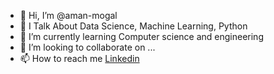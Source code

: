 - 👋 Hi, I’m @aman-mogal
- 👀 I Talk About Data Science, Machine Learning, Python 
- 🌱 I’m currently learning Computer science and engineering 
- 💞️ I’m looking to collaborate on ...
- 📫 How to reach me [Linkedin](http://www.linkedin.com/in/aman-mogal)

<!---
aman-mogal/aman-mogal is a ✨ special ✨ repository because its `README.md` (this file) appears on your GitHub profile.
You can click the Preview link to take a look at your changes.
--->
